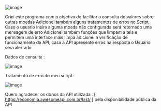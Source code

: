
![image](https://github.com/Brayandev0/Script-para-ver-cota-o-de-moedas/assets/84828739/718b0fc9-a5ea-464e-a55d-357372060ddc)


Criei este programa com o objetivo de facilitar a consulta de valores sobre outras moedas 
Adicionei também alguns tratamentos de erros no Script, Caso o usuario insira alguma moeda 
não configurada será retornado uma mensagem de erro 
Adicionei também funções que limpam a tela e permitem uma interface mais limpa 
adicionei a verificação de funcionamento da API, caso a API apresente erros na resposta o Usuario sera alertado 

Dados de consulta :

![image](https://github.com/Brayandev0/Script-para-ver-cota-o-de-moedas/assets/84828739/0ea1eee0-6a94-4200-91d6-39dc15a38bcf)


Tratamento de erro do meu script :


![image](https://github.com/Brayandev0/Script-para-ver-cota-o-de-moedas/assets/84828739/9aace75c-443b-4825-9773-27b8dbb39a7b)


Quero agradecer os donos da API utilizada : [ https://economia.awesomeapi.com.br/last/ ] 
pela disponibilidade pública da API

